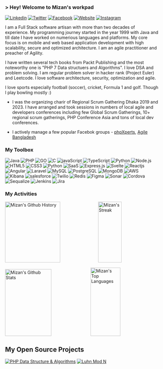 ### > Hey! Welcome to Mizan's workpad


[![Linkedin](https://img.shields.io/badge/LinkedIn-0077B5?style=for-the-badge&logo=linkedin&logoColor=white)](https://www.linkedin.com/in/mizan/) 
[![Twitter](https://img.shields.io/badge/Twitter-1DA1F2?style=for-the-badge&logo=twitter&logoColor=white)](https://twitter.com/mizan)
[![Facebook](https://img.shields.io/badge/Facebook-1877F2?style=for-the-badge&logo=facebook&logoColor=white)](https://facebook.com/mrrubel)
[![Website](https://img.shields.io/badge/Website-DC143C?style=for-the-badge&logo=medium&logoColor=white)](https://www.mizanurrahman.com)
[![Instagram](https://img.shields.io/badge/Instagram-fe4164?style=for-the-badge&logo=instagram&logoColor=white)](https://instagram.com/booleandreams)



I am a Full Stack software artisan with more than two decades of experience. My programming journey started in the year 1999 with Java and till date I have worked on numerious languages and platforms. My core focus is on mobile and web based application development with high scalability, secure and optimized architecture. I am an agile practitioner and preacher of Agility. 

I have written several tech books from Packt Publishing and the most noteworthy one is "PHP 7 Data structuers and Algorithms". I love DSA and problem solving. I am regular problem solver in hacker rank (Project Euler) and Leetcode. I love software architecture, security, optimization and agile. 

I love sports especially football (soccer), cricket, Formula 1 and golf. Though I play bowling mostly :) 

- I was the organizing charir of Regional Scrum Gathering Dhaka 2019 and 2023. I have arranged and took sessions in numbers of local agile and developers conferences including few Global Scrum Gatherings, 10+ regional scrum gatherings, PHP Conference Asia and tons of local dev conferences. 

- I actively manage a few popular Facebok groups - [phpXperts](https://www.facebook.com/groups/256755924335725), [Agile Bangladesh](https://www.facebook.com/groups/1486184228261487)



### My Toolbox 

![Java](https://img.shields.io/badge/Java-ED8B00?style=for-the-badge&logo=openjdk&logoColor=white)
![PHP](https://img.shields.io/badge/PHP-777BB4?style=for-the-badge&logo=php&logoColor=white)
![GO](https://img.shields.io/badge/Go-00ADD8?style=for-the-badge&logo=go&logoColor=white)
![C](https://img.shields.io/badge/C-00599C?style=for-the-badge&logo=c&logoColor=white)
![javaScript](https://img.shields.io/badge/JavaScript-F7DF1E?style=for-the-badge&logo=javascript&logoColor=black)
![TypeScript](https://img.shields.io/badge/TypeScript-007ACC?style=for-the-badge&logo=typescript&logoColor=white)
![Python](https://img.shields.io/badge/Python-3776AB?style=for-the-badge&logo=python&logoColor=white)
![Node.js](https://img.shields.io/badge/Node.js-43853D?style=for-the-badge&logo=node.js&logoColor=white)
![HTML5](https://img.shields.io/badge/HTML5-E34F26?style=for-the-badge&logo=html5&logoColor=white)
![CSS3](https://img.shields.io/badge/CSS3-1572B6?style=for-the-badge&logo=css3&logoColor=white)
![Python](https://img.shields.io/badge/Python-14354C?style=for-the-badge&logo=python&logoColor=white)
![SaaS](https://img.shields.io/badge/Sass-CC6699?style=for-the-badge&logo=sass&logoColor=white)
![Express.js](https://img.shields.io/badge/Express.js-404D59?style=for-the-badge)
![Svelte](https://img.shields.io/badge/Svelte-4A4A55?style=for-the-badge&logo=svelte&logoColor=FF3E00)
![Reactjs](https://img.shields.io/badge/React-20232A?style=for-the-badge&logo=react&logoColor=61DAFB)
![Angular](https://img.shields.io/badge/Angular-DD0031?style=for-the-badge&logo=angular&logoColor=white)
![Laravel](https://img.shields.io/badge/Laravel-FF2D20?style=for-the-badge&logo=laravel&logoColor=white)
![MySQL](https://img.shields.io/badge/MySQL-00000F?style=for-the-badge&logo=mysql&logoColor=white)
![PostgreSQL](https://img.shields.io/badge/PostgreSQL-316192?style=for-the-badge&logo=postgresql&logoColor=white)
![MongoDB](https://img.shields.io/badge/MongoDB-4EA94B?style=for-the-badge&logo=mongodb&logoColor=white)
![AWS](https://img.shields.io/badge/Amazon_AWS-232F3E?style=for-the-badge&logo=amazon-aws&logoColor=white)
![Kibana](https://img.shields.io/badge/Kibana-005571?style=for-the-badge&logo=Kibana&logoColor=white)
![salesforce](https://img.shields.io/badge/Salesforce-00A1E0?style=for-the-badge&logo=Salesforce&logoColor=white)
![Twilio](https://img.shields.io/badge/Twilio-F22F46?style=for-the-badge&logo=Twilio&logoColor=white)
![Redis](https://img.shields.io/badge/redis-%23DD0031.svg?&style=for-the-badge&logo=redis&logoColor=white)
![Figma](https://img.shields.io/badge/Figma-F24E1E?style=for-the-badge&logo=figma&logoColor=white)
![Sonar](https://img.shields.io/badge/SonarLint-CB2029?style=for-the-badge&logo=sonarlint&logoColor=white)
![Cordova](https://img.shields.io/badge/Cordova-35434F?style=for-the-badge&logo=apache-cordova&logoColor=E8E8E8)
![Sequalize](https://img.shields.io/badge/Sequelize-52B0E7?style=for-the-badge&logo=Sequelize&logoColor=white)
![Jenkins](https://img.shields.io/badge/Jenkins-D24939?style=for-the-badge&logo=Jenkins&logoColor=white)
![Jira](https://img.shields.io/badge/Jira-0052CC?style=for-the-badge&logo=Jira&logoColor=white)

### My Activities
<p>
<img alt="Mizan's Github History" src="https://github-profile-summary-cards.vercel.app/api/cards/profile-details?username=mirahman&theme=radical&count_private=true" height="200px" width="60%"/>
<img alt="Mizan's Streak" src="https://github-readme-streak-stats.herokuapp.com/?user=mirahman&theme=radical&border=7F3FBF&background=0D1117" height="200px" width="39%"/>
</p>
<p>
<img alt="Mizan's Github Stats" src="https://denvercoder1-github-readme-stats.vercel.app/api?username=mirahman&show_icons=true&count_private=true&theme=react&border_color=7F3FBF&bg_color=0D1117&title_color=F85D7F&icon_color=F8D866&count_private=true" height="220px" width="55%"/>
<img alt="Mizan's Top Languages" src="https://denvercoder1-github-readme-stats.vercel.app/api/top-langs/?username=mirahman&langs_count=8&layout=compact&theme=react&border_color=7F3FBF&bg_color=0D1117&title_color=F85D7F&icon_color=F8D866" height="225px" width="44%"/>
</p>

## My Open Source Projects
[![PHP Data Structure & Algorithms](https://github-readme-stats.vercel.app/api/pin/?username=mirahman&repo=PHP-Data-Structure-and-Algorithms&border_color=7F3FBF&bg_color=0D1117&title_color=C9D1D9&text_color=8B949E&icon_color=7F3FBF)](https://github.com/mirahman/PHP-Data-Structure-and-Algorithms)
[![Luhn Mod N](https://github-readme-stats.vercel.app/api/pin/?username=mirahman&repo=LuhnModN&border_color=7F3FBF&bg_color=0D1117&title_color=C9D1D9&text_color=8B949E&icon_color=7F3FBF)](https://github.com/mirahman/LuhnModN)
